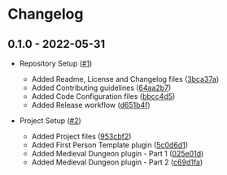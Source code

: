 # Changelog

## 0.1.0 - 2022-05-31

-   Repository Setup ([#1](https://github.com/curriculum-blackboard/unreal-crypt-raider/pull/1))
    -   Added Readme, License and Changelog files ([3bca37a](https://github.com/curriculum-blackboard/unreal-crypt-raider/commit/3bca37a))
    -   Added Contributing guidelines ([64aa2b7](https://github.com/curriculum-blackboard/unreal-crypt-raider/commit/64aa2b7))
    -   Added Code Configuration files ([bbcc4d5](https://github.com/curriculum-blackboard/unreal-crypt-raider/commit/bbcc4d5))
    -   Added Release workflow ([d651b4f](https://github.com/curriculum-blackboard/unreal-crypt-raider/commit/d651b4f))

-   Project Setup ([#2](https://github.com/curriculum-blackboard/unreal-crypt-raider/pull/2))
    -   Added Project files ([953cbf2](https://github.com/curriculum-blackboard/unreal-crypt-raider/commit/953cbf2))
    -   Added First Person Template plugin ([5c0d6d1](https://github.com/curriculum-blackboard/unreal-crypt-raider/commit/5c0d6d1))
    -   Added Medieval Dungeon plugin - Part 1 ([025e01d](https://github.com/curriculum-blackboard/unreal-crypt-raider/commit/025e01d))
    -   Added Medieval Dungeon plugin - Part 2 ([c69d1fa](https://github.com/curriculum-blackboard/unreal-crypt-raider/commit/c69d1fa))
